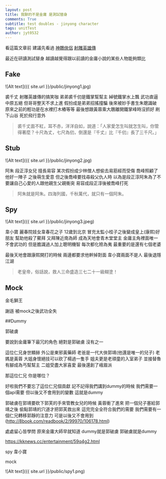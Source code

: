 ```yaml
---
layout: post
title: 我聊的不是金庸 是測試替身
comments: True 
subtitle: test doubles - jinyong character
tags: unitTest
author: jyt0532
---
```

看這篇文章前 建議先看過 [神鵰俠侶](http://www.millionbook.net/wx/j/jingyong/sdxl/index.html) 
[射雕英雄傳](http://www.millionbook.net/wx/j/jingyong/sdyxz/index.html)

最近在研讀測試替身 越讀越覺得跟以前讀的金庸小說的某些人物能夠類比 

## Fake

![Alt text]({{ site.url }}/public/jinyong1.jpg)

裘千丈 射雕英雄傳的搞笑咖 弟弟裘千仞是鐵掌幫幫主 綽號鐵掌水上飄 武功直逼中原五絕 但哥哥整天不求上進 假扮成是弟弟招搖撞騙
後來被妙手書生朱聰識破 原來之前的輕功是在水裡打木樁等等 最後想跟黃蓉乘大鵰離開鐵掌峰時沒抓好 刷下山谷 死於飛行意外

> 裘千丈面不紅，耳不赤，洋洋自如，說道：「人家愛怎生叫就怎生叫，你管得著麼？十尺為丈，七尺為仞，倒還是『千丈』比『千仞』長了三千尺。」

## Stub
 
![Alt text]({{ site.url }}/public/jinyong2.jpg)

阿朱 段正淳女兒 擅長易容 某次假扮成少林僧人想偷去易筋經而受傷 喬峰照顧了他好一陣子 之後萌生愛意 但之後喬峰要找尋殺父仇人時 以為是段正淳阿朱為了不要讓自己心愛的人跟他親生父親衝突 易容成段正淳後被喬峰打死

> 阿朱就是阿朱。四海列國，千秋萬代，就只有一個阿朱。

## Spy

![Alt text]({{ site.url }}/public/jinyong3.jpeg)

韋小寶 麗春院妓女韋春花之子 12歲到北京 冒充太監小桂子之後變成皇上(康熙)好朋友 幫助他殺了鰲拜 又拜陳近南為師 成為天地會青木堂堂主 金庸主角裡面唯一不會武功的 但是膽識過人加上聰明機智 每次都化險為夷 最重要的是還有七個老婆

最後天地會跟康熙開打的時候 兩邊都要求他幹掉對面 韋小寶兩面不是人 最後退隱江湖

> 老皇帝，俗話說，救人三命盛造三七二十一級糊塗！

## Mock 

金毛獅王

謝遜 被mock之後武功全失

##Dummy 

郭破虜

要說到金庸筆下最冗的角色 絕對是郭破虜 沒有之一

這位仁兄身世顯赫 外公是東邪黃藥師 老爸是一代大俠郭靖(他還是唯一的兒子) 老媽是黃蓉 大姐身懷絕技可以砍了楊過一隻手 姐夫更是老頑童的入室弟子 並接替魯有腳成為丐幫幫主 二姐受盡大家喜愛 最後還創了峨眉派

那這位仁兄 你是哪位？

好啦我們不要忘了這位仁兄個貢獻 記不記得我們講到dummy的時候 我們需要一個api需要 但以後又不會用到的變數 這就是dummy

郭破虜在郭靖要砍下郭芙的手來管教女兒的時候 黃蓉衝了進來 把一個兒子塞給郭靖之後 偷點郭靖的穴道才把郭芙救出來 這完完全全符合我們的需要 我們需要有一個仁兄轉移郭靜的注意力 可是以後又不會用到 (http://8book.com/readbook/2/99970/106178.html)

處處留心皆學問 原來金庸大師早就知道 dummy就是郭破虜 郭破虜就是dummy

https://kknews.cc/entertainment/59q4g2.html


spy 韋小寶

mock




![Alt text]({{ site.url }}/public/spy1.png)

